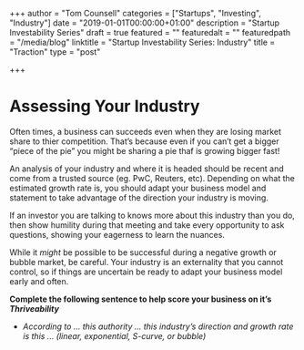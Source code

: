 +++
author = "Tom Counsell"
categories = ["Startups", "Investing", "Industry"]
date = "2019-01-01T00:00:00+01:00"
description = "Startup Investability Series"
draft = true
featured = ""
featuredalt = ""
featuredpath = "/media/blog"
linktitle = "Startup Investability Series: Industry"
title = "Traction"
type = "post"

+++
# Assessing Your Industry

Often times, a business can succeeds even when they are losing market share to thier competition. That’s because even if you can’t get a bigger “piece of the pie” you might be sharing a pie thaf is growing bigger fast!

An analysis of your industry and where it is headed should be recent and come from a trusted source (eg. PwC, Reuters, etc). Depending on what the estimated growth rate is, you should adapt your business model and statement to take advantage of the direction your industry is moving.

If an investor you are talking to knows more about this industry than you do, then show humility during that meeting and take every opportunity to ask questions, showing your eagerness to learn the nuances.

While it _might_ be possible to be successful during a negative growth or bubble market, be careful. Your industry is an externality that you cannot control, so if things are uncertain be ready to adapt your business model early and often.

**Complete the following sentence to help score your business on it’s _Thriveability_**

* _According to ... this authority ... this industry’s direction and growth rate is this ... (linear, exponential, S-curve, or bubble)_